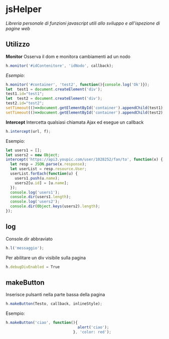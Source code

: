 # jsHelper
*Libreria personale di funzioni javascript utili allo sviluppo e all'ispezione di pagine web*

## Utilizzo
**Monitor**
Osserva il dom e monitora cambiamenti ad un nodo

```javascript
h.monitor('#idContenitore', 'idNodo', callback);
```

*Esempio*:

```javascript
h.monitor('#container', 'test2', function(){console.log('Ok')});
let  test1 = document.createElement('div');
test1.id="test1";
let  test2 = document.createElement('div');
test2.id="test2";
setTimeout(()=>document.getElementById('container').appendChild(test1), 2001);
setTimeout(()=>document.getElementById('container').appendChild(test2), 2000);
```

**Intercept**
Intercetta qualsiasi chiamata Ajax ed esegue un callback
```javascript
h.intercept(url, f);
```

Esempio:
```javascript
let users1 = [];
let users2 = new Object;
intercept('https://api3.youpic.com/user/1028252/fan/to', function(x) {
  let resp = JSON.parse(x.response);
  let userList = resp.resource.User;
  userList.forEach(function(u) {
    users1.push(u.name);
    users2[u.id] = [u.name];
  });
  console.log('users1');
  console.dir(users1.length);
  console.log('users2');
  console.dir(Object.keys(users2).length);
});
```

## log
Console.dir abbraviato
```javascript
h.l('messaggio');
```
Per abilitare un div visibile sulla pagina
```javascript
h.debugDivEnabled = True
```

## makeButton
Inserisce pulsanti nella parte bassa della pagina
```javascript
h.makeButton(Testo, callback, inlineStyle);
```
Esempio:
```javascript
h.makeButton('ciao', function(){
                                alert('ciao');
                              }, 'color: red');
```

